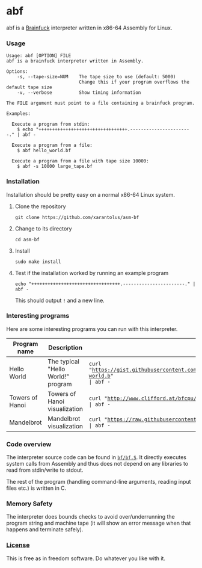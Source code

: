# abf
abf is a [Brainfuck](https://en.wikipedia.org/wiki/Brainfuck) interpreter written in x86-64 Assembly for Linux.

### Usage
```
Usage: abf [OPTION] FILE
abf is a brainfuck interpreter written in Assembly.

Options:
    -s, --tape-size=NUM    The tape size to use (default: 5000)
                           Change this if your program overflows the default tape size
    -v, --verbose          Show timing information

The FILE argument must point to a file containing a brainfuck program.

Examples:

  Execute a program from stdin:
    $ echo "+++++++++++++++++++++++++++++++++.-----------------------." | abf -

  Execute a program from a file:
    $ abf hello_world.bf

  Execute a program from a file with tape size 10000:
    $ abf -s 10000 large_tape.bf
```

### Installation
Installation should be pretty easy on a normal x86-64 Linux system.

1. Clone the repository
    ```shell
    git clone https://github.com/xarantolus/asm-bf
    ```
2. Change to its directory
    ```shell
    cd asm-bf
    ```
3. Install 
    ```shell
    sudo make install
    ```
4. Test if the installation worked by running an example program
    ```shell
    echo "+++++++++++++++++++++++++++++++++.-----------------------." | abf -
    ```
    This should output `!` and a new line.


### Interesting programs
Here are some interesting programs you can run with this interpreter.

| Program name    | Description                        | Command                                                                                                                                                  | Source                                                                              |
| --------------- | ---------------------------------- | -------------------------------------------------------------------------------------------------------------------------------------------------------- | ----------------------------------------------------------------------------------- |
| Hello World     | The typical "Hello World!" program | <code>curl "https://gist.githubusercontent.com/kidk/44b8cd699c5879f1084f/raw/e7ae1b5be4b5a9f117b2948e5391b6d464327996/hello-world.b" &#124; abf -</code> | [Source](https://gist.github.com/kidk/44b8cd699c5879f1084f)                         |
| Towers of Hanoi | Towers of Hanoi visualization      | <code>curl "http://www.clifford.at/bfcpu/hanoi.bf" &#124; abf -</code>                                                                                   | [Source](http://www.clifford.at/bfcpu/)                                             |
| Mandelbrot      | Mandelbrot visualization           | <code>curl "https://raw.githubusercontent.com/erikdubbelboer/brainfuck-jit/master/mandelbrot.bf" &#124; abf -</code>                                     | [Source](https://github.com/erikdubbelboer/brainfuck-jit/blob/master/mandelbrot.bf) |


### Code overview
The interpreter source code can be found in [`bf/bf.S`](bf/bf.S). It directly executes system calls from Assembly and thus does not depend on any libraries to read from stdin/write to stdout.

The rest of the program (handling command-line arguments, reading input files etc.) is written in C.

### Memory Safety
The interpreter does bounds checks to avoid over/underrunning the program string and machine tape (it will show an error message when that happens and terminate safely). 

### [License](LICENSE)
This is free as in freedom software. Do whatever you like with it.
